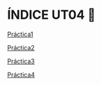 # ÍNDICE UT04 🔗

[Práctica1](./Practicas/PR01/PR01.md)

[Práctica2](./Practicas/PR02/PR02.md)

[Práctica3](./Practicas/PR03/PR03.md)

[Práctica4](./Practicas/PR04/PR04.md)

